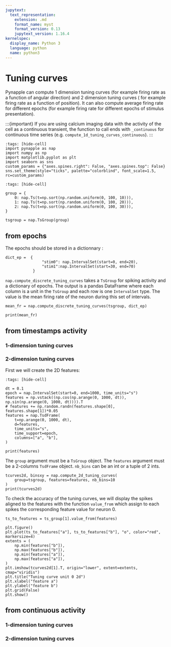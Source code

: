 ```yaml
---
jupytext:
  text_representation:
    extension: .md
    format_name: myst
    format_version: 0.13
    jupytext_version: 1.16.4
kernelspec:
  display_name: Python 3
  language: python
  name: python3
---
```


# Tuning curves

Pynapple can compute 1 dimension tuning curves 
(for example firing rate as a function of angular direction) 
and 2 dimension tuning curves ( for example firing rate as a function 
of position). It can also compute average firing rate for different 
epochs (for example firing rate for different epochs of stimulus presentation).

:::{important}
If you are using calcium imaging data with the activity of the cell as a continuous transient, the function to call ends with `_continuous` for continuous time series (e.g. `compute_1d_tuning_curves_continuous`).
:::


```{code-cell} ipython3
:tags: [hide-cell]
import pynapple as nap
import numpy as np
import matplotlib.pyplot as plt
import seaborn as sns
custom_params = {"axes.spines.right": False, "axes.spines.top": False}
sns.set_theme(style="ticks", palette="colorblind", font_scale=1.5, rc=custom_params)
```

```{code-cell}
:tags: [hide-cell]

group = {
    0: nap.Ts(t=np.sort(np.random.uniform(0, 100, 10))),
    1: nap.Ts(t=np.sort(np.random.uniform(0, 100, 20))),
    2: nap.Ts(t=np.sort(np.random.uniform(0, 100, 30))),
}

tsgroup = nap.TsGroup(group)
```

## from epochs


The epochs should be stored in a dictionnary : 
```{code-cell} ipython3
dict_ep =  {
                "stim0": nap.IntervalSet(start=0, end=20),
                "stim1":nap.IntervalSet(start=30, end=70)
            }
```

`nap.compute_discrete_tuning_curves` takes a `TsGroup` for spiking activity and a dictionary of epochs. 
The output is a pandas DataFrame where each column is a unit in the `TsGroup` and each row is one `IntervalSet` type.
The value is the mean firing rate of the neuron during this set of intervals.

```{code-cell} ipython3
mean_fr = nap.compute_discrete_tuning_curves(tsgroup, dict_ep)

print(mean_fr)
```


## from timestamps activity
  
### 1-dimension tuning curves

### 2-dimension tuning curves

First we will create the 2D features:
```{code-cell} ipython3
:tags: [hide-cell]

dt = 0.1
epoch = nap.IntervalSet(start=0, end=1000, time_units="s")
features = np.vstack((np.cos(np.arange(0, 1000, dt)), np.sin(np.arange(0, 1000, dt)))).T
# features += np.random.randn(features.shape[0], features.shape[1])*0.05
features = nap.TsdFrame(
    t=np.arange(0, 1000, dt),
    d=features,
    time_units="s",
    time_support=epoch,
    columns=["a", "b"],
)

print(features)
```
The `group` argument must be a `TsGroup` object.
The `features` argument must be a 2-columns `TsdFrame` object.
`nb_bins` can be an int or a tuple of 2 ints.
 
```{code-cell} ipython3
tcurves2d, binsxy = nap.compute_2d_tuning_curves(
    group=tsgroup, features=features, nb_bins=10
)
print(tcurves2d)
```


To check the accuracy of the tuning curves, we will display the spikes aligned to the features with the function `value_from` which assign to each spikes the corresponding feature value for neuron 0.
```{code-cell} ipython3
ts_to_features = ts_group[1].value_from(features)

plt.figure()
plt.plot(ts_to_features["a"], ts_to_features["b"], "o", color="red", markersize=4)
extents = (
    np.min(features["b"]),
    np.max(features["b"]),
    np.min(features["a"]),
    np.max(features["a"]),
)
plt.imshow(tcurves2d[1].T, origin="lower", extent=extents, cmap="viridis")
plt.title("Tuning curve unit 0 2d")
plt.xlabel("feature a")
plt.ylabel("feature b")
plt.grid(False)
plt.show()
```


## from continuous activity

### 1-dimension tuning curves

### 2-dimension tuning curves





